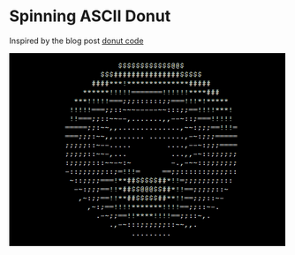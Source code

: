 # Spinning ASCII Donut 
Inspired by the blog post [donut code](https://www.a1k0n.net/2011/07/20/donut-math.html)


![Spinning Donut Gif](spinningdonut.gif)
